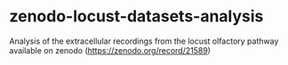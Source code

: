 # zenodo-locust-datasets-analysis
Analysis of the extracellular recordings from the locust olfactory pathway available on zenodo (https://zenodo.org/record/21589)
